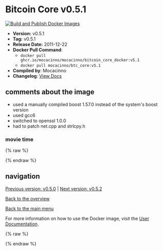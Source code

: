 # Bitcoin Core v0.5.1

[![Build and Publish Docker Images](https://github.com/mocacinno/bitcoin_core_docker/actions/workflows/build-and-publish.yml/badge.svg?branch=v5.1)](https://github.com/mocacinno/bitcoin_core_docker/actions/workflows/build-and-publish.yml)

- **Version:** v0.5.1
- **Tag:** v0.5.1
- **Release Date:** 2011-12-22
- **Docker Pull Command**:
  - `docker pull ghcr.io/mocacinno/mocacinno/bitcoin_core_docker:v5.1`
  - `docker pull mocacinno/btc_core:v5.1`
- **Compiled by**: Mocacinno
- **Changelog**: [View Docs](https://github.com/bitcoin/bitcoin/tree/v0.5.1/doc)

## comments about the image

- used a manually compiled boost 1.57.0 instead of the system's boost version
- used gcc6
- switched to openssl 1.0.0
- had to patch net.cpp and strlcpy.h

### movie time

{% raw %}
<link rel="stylesheet" href="https://mocacinno.com/asciinema-player.css">
   <div id="fullnode"></div>
   <script src="https://mocacinno.com/asciinema-player.min.js"></script>
   <script>
      AsciinemaPlayer.create('./casts/v0.5.1.cast', document.getElementById('fullnode'));
   </script>
{% endraw %}

## navigation

[Previous version: v0.5.0](./v5.0.md) | [Next version: v0.5.2](./v5.2.md)

[Back to the overview](./Readme.md)

[Back to the main menu](../Readme.md)

For more information on how to use the Docker image, visit the [User Documentation](../userdocs/Readme.md).

<!-- Google tag (gtag.js) -->
{% raw %}
<script async src="https://www.googletagmanager.com/gtag/js?id=G-BPC6NC6FF9"></script>
<script>
  window.dataLayer = window.dataLayer || [];
  function gtag(){dataLayer.push(arguments);}
  gtag('js', new Date());
  gtag('config', 'G-BPC6NC6FF9');
</script>
{% endraw %}

